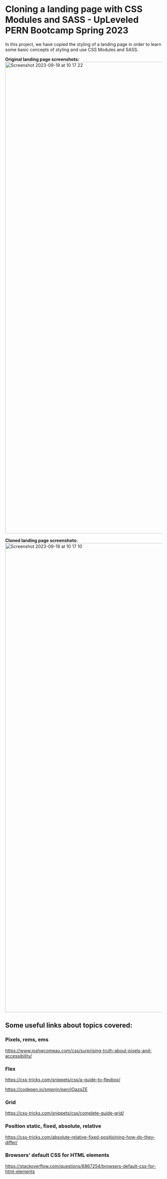 # Cloning a landing page with CSS Modules and SASS - UpLeveled PERN Bootcamp Spring 2023

In this project, we have copied the styling of a landing page in order to learn some basic concepts of styling and use CSS Modules and SASS.

**Original landing page screenshots:**
<img width="1510" alt="Screenshot 2023-09-19 at 10 17 22" src="https://github.com/elenacoazzoli/cloning-upleveled-landing-page-sept-2023/assets/16699231/c402c1fd-6cd7-4bd0-ab7d-7440eb130c3a">

**Cloned landing page screenshots:**
<img width="1503" alt="Screenshot 2023-09-19 at 10 17 10" src="https://github.com/elenacoazzoli/cloning-upleveled-landing-page-sept-2023/assets/16699231/a83dcd91-9298-4487-9e2d-7cdbaec231d0">

## Some useful links about topics covered:

### Pixels, rems, ems

https://www.joshwcomeau.com/css/surprising-truth-about-pixels-and-accessibility/

### Flex

https://css-tricks.com/snippets/css/a-guide-to-flexbox/

https://codepen.io/smpnjn/pen/jOazqZE

### Grid

https://css-tricks.com/snippets/css/complete-guide-grid/

### Position static, fixed, absolute, relative

https://css-tricks.com/absolute-relative-fixed-positioining-how-do-they-differ/

### Browsers' default CSS for HTML elements

https://stackoverflow.com/questions/6867254/browsers-default-css-for-html-elements
